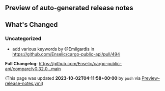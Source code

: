 ## Preview of auto-generated release notes
<!-- Release notes generated using configuration in .github/release.yml at main -->

## What's Changed
### Uncategorized
* add various keywords by @Emilgardis in https://github.com/Enselic/cargo-public-api/pull/494


**Full Changelog**: https://github.com/Enselic/cargo-public-api/compare/v0.32.0...main


(This page was updated **2023-10-02T04:11:58+00:00** by `push` via [Preview-release-notes.yml](https://github.com/Enselic/cargo-public-api/actions/runs/6375879883))
